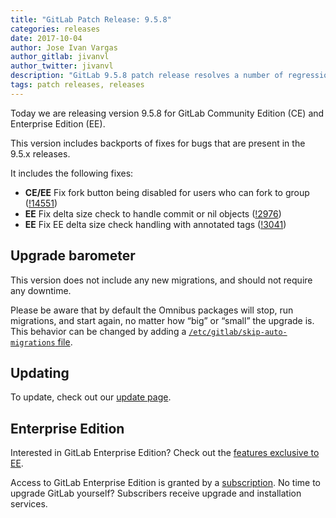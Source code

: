 ```yaml
---
title: "GitLab Patch Release: 9.5.8"
categories: releases
date: 2017-10-04
author: Jose Ivan Vargas
author_gitlab: jivanvl
author_twitter: jivanvl
description: "GitLab 9.5.8 patch release resolves a number of regressions and bugs"
tags: patch releases, releases
---
```


Today we are releasing version 9.5.8 for GitLab Community Edition (CE) and Enterprise Edition (EE).

This version includes backports of fixes for bugs that are present in the 9.5.x releases.

<!-- more -->

It includes the following fixes:

- **CE/EE** Fix fork button being disabled for users who can fork to group ([!14551])
- **EE** Fix delta size check to handle commit or nil objects ([!2976])
- **EE** Fix EE delta size check handling with annotated tags ([!3041])


[!14551]: https://gitlab.com/gitlab-org/gitlab-ce/merge_requests/14551
[!2976]: https://gitlab.com/gitlab-org/gitlab-ee/merge_requests/2976
[!3041]: https://gitlab.com/gitlab-org/gitlab-ee/merge_requests/3041

## Upgrade barometer

This version does not include any new migrations, and should not require any
downtime.

Please be aware that by default the Omnibus packages will stop, run migrations,
and start again, no matter how “big” or “small” the upgrade is. This behavior
can be changed by adding a [`/etc/gitlab/skip-auto-migrations`
file](http://doc.gitlab.com/omnibus/update/README.html).

## Updating

To update, check out our [update page](/update/).

## Enterprise Edition

Interested in GitLab Enterprise Edition? Check out the [features exclusive to
EE](/pricing/).

Access to GitLab Enterprise Edition is granted by a [subscription](/stages-devops-lifecycle/).
No time to upgrade GitLab yourself? Subscribers receive upgrade and installation
services.
